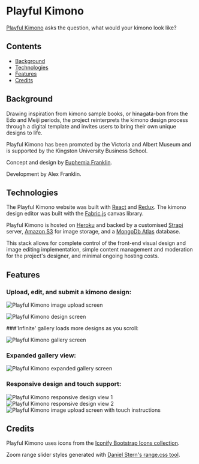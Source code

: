 # Playful Kimono

<a href="http://www.playfulkimono.com">Playful Kimono</a> asks the question, what would your kimono look like?

## Contents

* [Background](#background)
* [Technologies](#technologies)
* [Features](#features)
* [Credits](#credits)

## Background

Drawing inspiration from kimono sample books, or hinagata-bon from the Edo and Meiji periods, the project reinterprets the kimono design process through a digital template and invites users to bring their own unique designs to life.

Playful Kimono has been promoted by the Victoria and Albert Museum and is supported by the Kingston University Business School.

Concept and design by <a href="https://www.instagram.com/euphemia.work/?hl=en">Euphemia Franklin</a>.

Development by Alex Franklin.

## Technologies

The Playful Kimono website was built with [React](https://reactjs.org/) and [Redux](https://redux.js.org/). The kimono design editor was built with the [Fabric.js](http://fabricjs.com/) canvas library.

Playful Kimono is hosted on [Heroku](https://www.heroku.com/) and backed by a customised [Strapi](https://strapi.io/) server, [Amazon S3](https://aws.amazon.com/s3/) for image storage, and a [MongoDb Atlas](https://www.mongodb.com/cloud/atlas) database.

This stack allows for complete control of the front-end visual design and image editing implementation, simple content management and moderation for the project's designer, and minimal ongoing hosting costs.

## Features

### Upload, edit, and submit a kimono design:

![Playful Kimono image upload screen](./readme-assets/Upload.png)

![Playful Kimono design screen](./readme-assets/Design.png)

###'Infinite' gallery loads more designs as you scroll:

![Playful Kimono gallery screen](./readme-assets/Gallery.png)

### Expanded gallery view:

![Playful Kimono expanded gallery screen](./readme-assets/Expanded.png)

### Responsive design and touch support:

![Playful Kimono responsive design view 1](./readme-assets/Responsive1.png) ![Playful Kimono responsive design view 2](./readme-assets/Responsive2.png) ![Playful Kimono image upload screen with touch instructions](./readme-assets/Touch.png)

## Credits

Playful Kimono uses icons from the [Iconify Bootstrap Icons collection](https://iconify.design/icon-sets/bi/).

Zoom range slider styles generated with [Daniel Stern's range.css tool](http://danielstern.ca/range.css/).